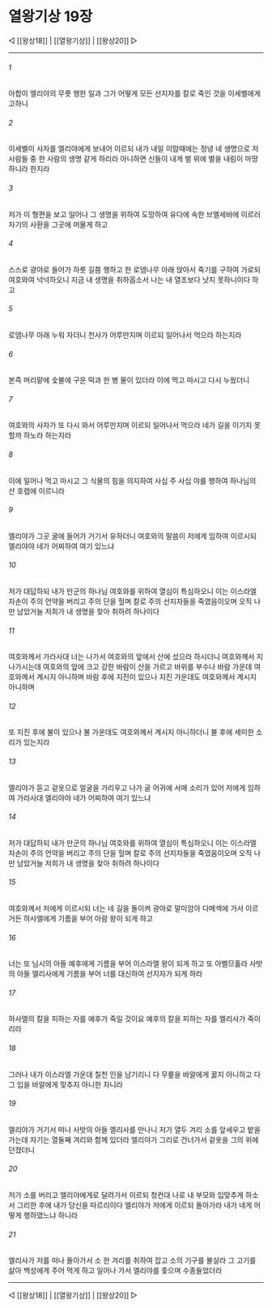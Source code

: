 # 열왕기상 19장

◁ [[왕상18]] | [[열왕기상]] | [[왕상20]] ▷
***

###### 1
아합이 엘리야의 무릇 행한 일과 그가 어떻게 모든 선지자를 칼로 죽인 것을 이세벨에게 고하니

###### 2
이세벨이 사자를 엘리야에게 보내어 이르되 내가 내일 이맘때에는 정녕 네 생명으로 저 사람들 중 한 사람의 생명 같게 하리라 아니하면 신들이 내게 벌 위에 벌을 내림이 마땅하니라 한지라

###### 3
저가 이 형편을 보고 일어나 그 생명을 위하여 도망하여 유다에 속한 브엘세바에 이르러 자기의 사환을 그곳에 머물게 하고

###### 4
스스로 광야로 들어가 하룻 길쯤 행하고 한 로뎀나무 아래 앉아서 죽기를 구하여 가로되 여호와여 넉넉하오니 지금 내 생명을 취하옵소서 나는 내 열조보다 낫지 못하니이다 하고

###### 5
로뎀나무 아래 누워 자더니 천사가 어루만지며 이르되 일어나서 먹으라 하는지라

###### 6
본즉 머리맡에 숯불에 구운 떡과 한 병 물이 있더라 이에 먹고 마시고 다시 누웠더니

###### 7
여호와의 사자가 또 다시 와서 어루만지며 이르되 일어나서 먹으라 네가 길을 이기지 못할까 하노라 하는지라

###### 8
이에 일어나 먹고 마시고 그 식물의 힘을 의지하여 사십 주 사십 야를 행하여 하나님의 산 호렙에 이르니라

###### 9
엘리야가 그곳 굴에 들어가 거기서 유하더니 여호와의 말씀이 저에게 임하여 이르시되 엘리야야 네가 어찌하여 여기 있느냐

###### 10
저가 대답하되 내가 만군의 하나님 여호와를 위하여 열심이 특심하오니 이는 이스라엘 자손이 주의 언약을 버리고 주의 단을 헐며 칼로 주의 선지자들을 죽였음이오며 오직 나만 남았거늘 저희가 내 생명을 찾아 취하려 하나이다

###### 11
여호와께서 가라사대 너는 나가서 여호와의 앞에서 산에 섰으라 하시더니 여호와께서 지나가시는데 여호와의 앞에 크고 강한 바람이 산을 가르고 바위를 부수나 바람 가운데 여호와께서 계시지 아니하며 바람 후에 지진이 있으나 지진 가운데도 여호와께서 계시지 아니하며

###### 12
또 지진 후에 불이 있으나 불 가운데도 여호와께서 계시지 아니하더니 불 후에 세미한 소리가 있는지라

###### 13
엘리야가 듣고 겉옷으로 얼굴을 가리우고 나가 굴 어귀에 서매 소리가 있어 저에게 임하여 가라사대 엘리야야 네가 어찌하여 여기 있느냐

###### 14
저가 대답하되 내가 만군의 하나님 여호와를 위하여 열심이 특심하오니 이는 이스라엘 자손이 주의 언약을 버리고 주의 단을 헐며 칼로 주의 선지자들을 죽였음이오며 오직 나만 남았거늘 저희가 내 생명을 찾아 취하려 하나이다

###### 15
여호와께서 저에게 이르시되 너는 네 길을 돌이켜 광야로 말미암아 다메섹에 가서 이르거든 하사엘에게 기름을 부어 아람 왕이 되게 하고

###### 16
너는 또 님시의 아들 예후에게 기름을 부어 이스라엘 왕이 되게 하고 또 아벨므홀라 사밧의 아들 엘리사에게 기름을 부어 너를 대신하여 선지자가 되게 하라

###### 17
하사엘의 칼을 피하는 자를 예후가 죽일 것이요 예후의 칼을 피하는 자를 엘리사가 죽이리라

###### 18
그러나 내가 이스라엘 가운데 칠천 인을 남기리니 다 무릎을 바알에게 꿇지 아니하고 다 그 입을 바알에게 맞추지 아니한 자니라

###### 19
엘리야가 거기서 떠나 사밧의 아들 엘리사를 만나니 저가 열두 겨리 소를 앞세우고 밭을 가는데 자기는 열둘째 겨리와 함께 있더라 엘리야가 그리로 건너가서 겉옷을 그의 위에 던졌더니

###### 20
저가 소를 버리고 엘리야에게로 달려가서 이르되 청컨대 나로 내 부모와 입맞추게 하소서 그리한 후에 내가 당신을 따르리이다 엘리야가 저에게 이르되 돌아가라 내가 네게 어떻게 행하였느냐 하니라

###### 21
엘리사가 저를 떠나 돌아가서 소 한 겨리를 취하여 잡고 소의 기구를 불살라 그 고기를 삶아 백성에게 주어 먹게 하고 일어나 가서 엘리야를 좇으며 수종들었더라

***
◁ [[왕상18]] | [[열왕기상]] | [[왕상20]] ▷